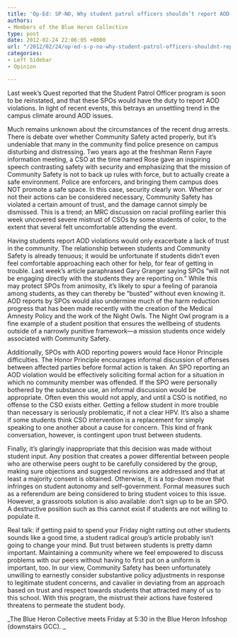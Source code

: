 ```yaml
---
title: 'Op-Ed: SP-NO, Why student patrol officers shouldn’t report AOD violations'
authors:
- Members of the Blue Heron Collective
type: post
date: 2012-02-24 22:06:05 +0000
url: "/2012/02/24/op-ed-s-p-no-why-student-patrol-officers-shouldnt-report-aod-violations/"
categories:
- Left Sidebar
- Opinion

---
```

Last week&#8217;s Quest reported that the Student Patrol Officer program is soon to be reinstated, and that these SPOs would have the duty to report AOD violations. In light of recent events, this betrays an unsettling trend in the campus climate around AOD issues.

Much remains unknown about the circumstances of the recent drug arrests. There is debate over whether Community Safety acted properly, but it’s undeniable that many in the community find police presence on campus disturbing and distressing. Two years ago at the freshman Renn Fayre information meeting, a CSO at the time named Rose gave an inspiring speech contrasting safety with security and emphasizing that the mission of Community Safety is not to back up rules with force, but to actually create a safe environment. Police are enforcers, and bringing them campus does NOT promote a safe space. In this case, security clearly won. Whether or not their actions can be considered necessary, Community Safety has violated a certain amount of trust, and the damage cannot simply be dismissed. This is a trend; an MRC discussion on racial profiling earlier this week uncovered severe mistrust of CSOs by some students of color, to the extent that several felt uncomfortable attending the event.

Having students report AOD violations would only exacerbate a lack of trust in the community. The relationship between students and Community Safety is already tenuous; it would be unfortunate if students didn’t even feel comfortable approaching each other for help, for fear of getting in trouble. Last week&#8217;s article paraphrased Gary Granger saying SPOs “will not be engaging directly with the students they are reporting on.” While this may protect SPOs from animosity, it’s likely to spur a feeling of paranoia among students, as they can thereby be “busted” without even knowing it. AOD reports by SPOs would also undermine much of the harm reduction progress that has been made recently with the creation of the Medical Amnesty Policy and the work of the Night Owls. The Night Owl program is a fine example of a student position that ensures the wellbeing of students outside of a narrowly punitive framework—a mission students once widely associated with Community Safety.

Additionally, SPOs with AOD reporting powers would face Honor Principle difficulties. The Honor Principle encourages informal discussion of offenses between affected parties before formal action is taken. An SPO reporting an AOD violation would be effectively soliciting formal action for a situation in which no community member was offended. If the SPO were personally bothered by the substance use, an informal discussion would be appropriate. Often even this would not apply, and until a CSO is notified, no offense to the CSO exists either. Getting a fellow student in more trouble than necessary is seriously problematic, if not a clear HPV. It’s also a shame if some students think CSO intervention is a replacement for simply speaking to one another about a cause for concern. This kind of frank conversation, however, is contingent upon trust between students.

Finally, it’s glaringly inappropriate that this decision was made without student input. Any position that creates a power differential between people who are otherwise peers ought to be carefully considered by the group, making sure objections and suggested revisions are addressed and that at least a majority consent is obtained. Otherwise, it is a top-down move that infringes on student autonomy and self-government. Formal measures such as a referendum are being considered to bring student voices to this issue. However, a grassroots solution is also available: don&#8217;t sign up to be an SPO. A destructive position such as this cannot exist if students are not willing to populate it.

Real talk: if getting paid to spend your Friday night ratting out other students sounds like a good time, a student radical group’s article probably isn’t going to change your mind. But trust between students is pretty damn important. Maintaining a community where we feel empowered to discuss problems with our peers without having to first put on a uniform is important, too. In our view, Community Safety has been unfortunately unwilling to earnestly consider substantive policy adjustments in response to legitimate student concerns, and cavalier in deviating from an approach based on trust and respect towards students that attracted many of us to this school. With this program, the mistrust their actions have fostered threatens to permeate the student body.

_The Blue Heron Collective meets Friday at 5:30 in the Blue Heron Infoshop (downstairs GCC). _